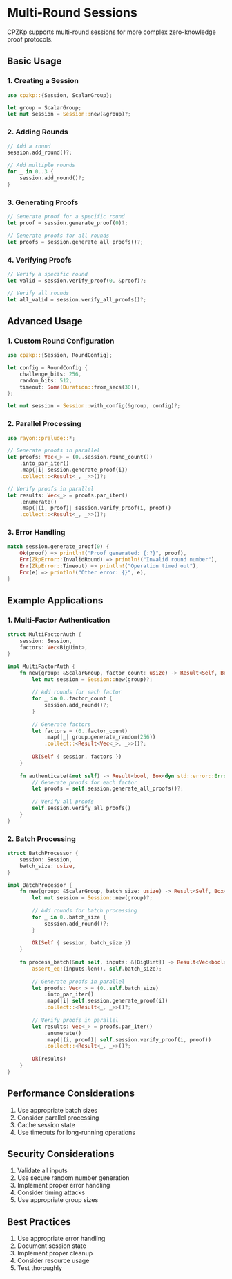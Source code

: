 # Multi-Round Sessions

CPZKp supports multi-round sessions for more complex zero-knowledge proof protocols.

## Basic Usage

### 1. Creating a Session

```rust
use cpzkp::{Session, ScalarGroup};

let group = ScalarGroup;
let mut session = Session::new(&group)?;
```

### 2. Adding Rounds

```rust
// Add a round
session.add_round()?;

// Add multiple rounds
for _ in 0..3 {
    session.add_round()?;
}
```

### 3. Generating Proofs

```rust
// Generate proof for a specific round
let proof = session.generate_proof(0)?;

// Generate proofs for all rounds
let proofs = session.generate_all_proofs()?;
```

### 4. Verifying Proofs

```rust
// Verify a specific round
let valid = session.verify_proof(0, &proof)?;

// Verify all rounds
let all_valid = session.verify_all_proofs()?;
```

## Advanced Usage

### 1. Custom Round Configuration

```rust
use cpzkp::{Session, RoundConfig};

let config = RoundConfig {
    challenge_bits: 256,
    random_bits: 512,
    timeout: Some(Duration::from_secs(30)),
};

let mut session = Session::with_config(&group, config)?;
```

### 2. Parallel Processing

```rust
use rayon::prelude::*;

// Generate proofs in parallel
let proofs: Vec<_> = (0..session.round_count())
    .into_par_iter()
    .map(|i| session.generate_proof(i))
    .collect::<Result<_, _>>()?;

// Verify proofs in parallel
let results: Vec<_> = proofs.par_iter()
    .enumerate()
    .map(|(i, proof)| session.verify_proof(i, proof))
    .collect::<Result<_, _>>()?;
```

### 3. Error Handling

```rust
match session.generate_proof(0) {
    Ok(proof) => println!("Proof generated: {:?}", proof),
    Err(ZkpError::InvalidRound) => println!("Invalid round number"),
    Err(ZkpError::Timeout) => println!("Operation timed out"),
    Err(e) => println!("Other error: {}", e),
}
```

## Example Applications

### 1. Multi-Factor Authentication

```rust
struct MultiFactorAuth {
    session: Session,
    factors: Vec<BigUint>,
}

impl MultiFactorAuth {
    fn new(group: &ScalarGroup, factor_count: usize) -> Result<Self, Box<dyn std::error::Error>> {
        let mut session = Session::new(group)?;
        
        // Add rounds for each factor
        for _ in 0..factor_count {
            session.add_round()?;
        }
        
        // Generate factors
        let factors = (0..factor_count)
            .map(|_| group.generate_random(256))
            .collect::<Result<Vec<_>, _>>()?;
        
        Ok(Self { session, factors })
    }
    
    fn authenticate(&mut self) -> Result<bool, Box<dyn std::error::Error>> {
        // Generate proofs for each factor
        let proofs = self.session.generate_all_proofs()?;
        
        // Verify all proofs
        self.session.verify_all_proofs()
    }
}
```

### 2. Batch Processing

```rust
struct BatchProcessor {
    session: Session,
    batch_size: usize,
}

impl BatchProcessor {
    fn new(group: &ScalarGroup, batch_size: usize) -> Result<Self, Box<dyn std::error::Error>> {
        let mut session = Session::new(group)?;
        
        // Add rounds for batch processing
        for _ in 0..batch_size {
            session.add_round()?;
        }
        
        Ok(Self { session, batch_size })
    }
    
    fn process_batch(&mut self, inputs: &[BigUint]) -> Result<Vec<bool>, Box<dyn std::error::Error>> {
        assert_eq!(inputs.len(), self.batch_size);
        
        // Generate proofs in parallel
        let proofs: Vec<_> = (0..self.batch_size)
            .into_par_iter()
            .map(|i| self.session.generate_proof(i))
            .collect::<Result<_, _>>()?;
        
        // Verify proofs in parallel
        let results: Vec<_> = proofs.par_iter()
            .enumerate()
            .map(|(i, proof)| self.session.verify_proof(i, proof))
            .collect::<Result<_, _>>()?;
        
        Ok(results)
    }
}
```

## Performance Considerations

1. Use appropriate batch sizes
2. Consider parallel processing
3. Cache session state
4. Use timeouts for long-running operations

## Security Considerations

1. Validate all inputs
2. Use secure random number generation
3. Implement proper error handling
4. Consider timing attacks
5. Use appropriate group sizes

## Best Practices

1. Use appropriate error handling
2. Document session state
3. Implement proper cleanup
4. Consider resource usage
5. Test thoroughly 